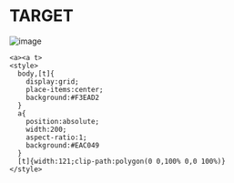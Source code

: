 # TARGET

![image](https://github.com/user-attachments/assets/4440392b-05d2-424a-82d8-d2b4ee5fc911)

```
<a><a t>
<style>
  body,[t]{
    display:grid;
    place-items:center;
    background:#F3EAD2
  }
  a{
    position:absolute;
    width:200;
    aspect-ratio:1;
    background:#EAC049
  }
  [t]{width:121;clip-path:polygon(0 0,100% 0,0 100%)}
</style>
```
